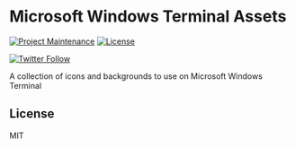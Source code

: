 # Microsoft Windows Terminal Assets

[![Project Maintenance](https://img.shields.io/maintenance/yes/2021.svg)](https://github.com/pedrolamas/windows-terminal-assets 'GitHub Repository')
[![License](https://img.shields.io/github/license/pedrolamas/windows-terminal-assets.svg)](https://github.com/pedrolamas/windows-terminal-assets/blob/master/LICENSE 'License')

[![Twitter Follow](https://img.shields.io/twitter/follow/pedrolamas?style=social)](https://twitter.com/pedrolamas '@pedrolamas')

A collection of icons and backgrounds to use on Microsoft Windows Terminal

## License

MIT
